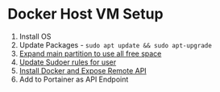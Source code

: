# Docker Host VM Setup

1. Install OS
2. Update Packages - `sudo apt update && sudo apt-upgrade`
3. [Expand main partition to use all free space](../UBUNTU_EXPAND_PARTITION.md)
4. [Update Sudoer rules for user](../ADD_SUDOERS.md)
5. [Install Docker and Expose Remote API](../DOCKER_SETUP.md)
6. Add to Portainer as API Endpoint
